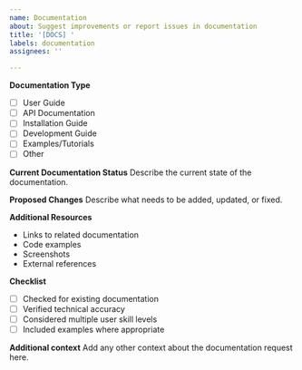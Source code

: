 ```yaml
---
name: Documentation
about: Suggest improvements or report issues in documentation
title: '[DOCS] '
labels: documentation
assignees: ''

---
```


**Documentation Type**
- [ ] User Guide
- [ ] API Documentation
- [ ] Installation Guide
- [ ] Development Guide
- [ ] Examples/Tutorials
- [ ] Other

**Current Documentation Status**
Describe the current state of the documentation.

**Proposed Changes**
Describe what needs to be added, updated, or fixed.

**Additional Resources**
- Links to related documentation
- Code examples
- Screenshots
- External references

**Checklist**
- [ ] Checked for existing documentation
- [ ] Verified technical accuracy
- [ ] Considered multiple user skill levels
- [ ] Included examples where appropriate

**Additional context**
Add any other context about the documentation request here. 